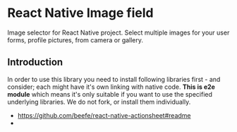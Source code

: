# React Native Image field
Image selector for React Native project. Select multiple images for your user forms, profile pictures,
from camera or gallery.

## Introduction

In order to use this library you need to install following libraries first - and consider; each might have
it's own linking with native code. **This is e2e module** which means it's only suitable if you want 
to use the specified underlying libraries. We do not fork, or install them individually.

* https://github.com/beefe/react-native-actionsheet#readme
* 